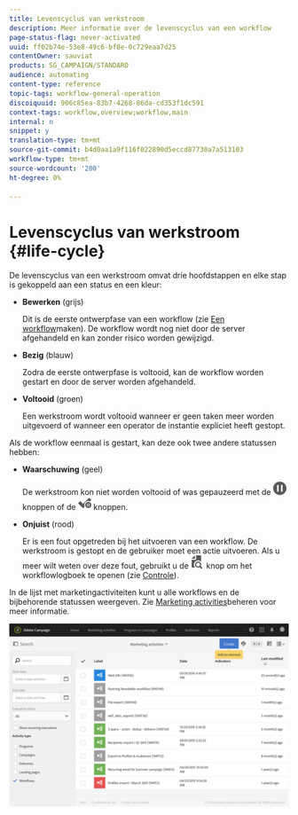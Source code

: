 ```yaml
---
title: Levenscyclus van werkstroom
description: Meer informatie over de levenscyclus van een workflow
page-status-flag: never-activated
uuid: ff02b74e-53e8-49c6-bf8e-0c729eaa7d25
contentOwner: sauviat
products: SG_CAMPAIGN/STANDARD
audience: automating
content-type: reference
topic-tags: workflow-general-operation
discoiquuid: 906c85ea-83b7-4268-86da-cd353f1dc591
context-tags: workflow,overview;workflow,main
internal: n
snippet: y
translation-type: tm+mt
source-git-commit: b4d0aa1a9f116f022890d5eccd87730a7a513103
workflow-type: tm+mt
source-wordcount: '200'
ht-degree: 0%

---
```



# Levenscyclus van werkstroom {#life-cycle}

De levenscyclus van een werkstroom omvat drie hoofdstappen en elke stap is gekoppeld aan een status en een kleur:

* **Bewerken** (grijs)

   Dit is de eerste ontwerpfase van een workflow (zie [Een workflow](../../automating/using/building-a-workflow.md#creating-a-workflow)maken). De workflow wordt nog niet door de server afgehandeld en kan zonder risico worden gewijzigd.

* **Bezig** (blauw)

   Zodra de eerste ontwerpfase is voltooid, kan de workflow worden gestart en door de server worden afgehandeld.

* **Voltooid** (groen)

   Een werkstroom wordt voltooid wanneer er geen taken meer worden uitgevoerd of wanneer een operator de instantie expliciet heeft gestopt.

Als de workflow eenmaal is gestart, kan deze ook twee andere statussen hebben:

* **Waarschuwing** (geel)

   De werkstroom kon niet worden voltooid of was gepauzeerd met de ![](assets/pause_darkgrey-24px.png) knoppen of de ![](assets/check_pause_darkgrey-24px.png) knoppen.

* **Onjuist** (rood)

   Er is een fout opgetreden bij het uitvoeren van een workflow. De werkstroom is gestopt en de gebruiker moet een actie uitvoeren. Als u meer wilt weten over deze fout, gebruikt u de ![](assets/printpreview_darkgrey-24px.png) knop om het workflowlogboek te openen (zie [Controle](../../automating/using/monitoring-workflow-execution.md)).

In de lijst met marketingactiviteiten kunt u alle workflows en de bijbehorende statussen weergeven. Zie [Marketing activities](../../start/using/marketing-activities.md#about-marketing-activities)beheren voor meer informatie.

![](assets/wkf_execution_3.png)
